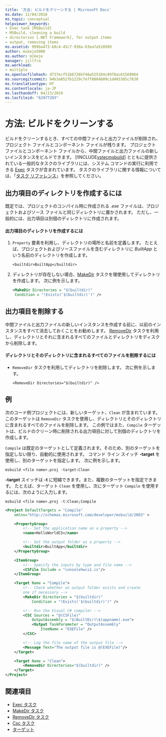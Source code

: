 ```yaml
---
title: '方法: ビルドをクリーンする | Microsoft Docs'
ms.date: 11/04/2016
ms.topic: conceptual
helpviewer_keywords:
- Exec task [MSBuild]
- MSBuild, cleaning a build
- directories [.NET Framework], for output items
- output, removing items
ms.assetid: 999ba473-b0c4-45c7-930a-63ea7a510509
author: mikejo5000
ms.author: mikejo
manager: jillfra
ms.workload:
- multiple
ms.openlocfilehash: d737ecf51b6726bf46a525104c99f8ac61569964
ms.sourcegitcommit: 94b3a052fb1229c7e7f8804b09c1d403385c7630
ms.translationtype: HT
ms.contentlocale: ja-JP
ms.lasthandoff: 04/23/2019
ms.locfileid: "62977293"
---
```

# <a name="how-to-clean-a-build"></a>方法: ビルドをクリーンする
ビルドをクリーンするとき、すべての中間ファイルと出力ファイルが削除され、プロジェクト ファイルとコンポーネント ファイルが残ります。 プロジェクト ファイルとコンポーネント ファイルから、中間ファイルと出力ファイルの新しいインスタンスをビルドできます。 [!INCLUDE[vstecmsbuild](../extensibility/internals/includes/vstecmsbuild_md.md)] とともに提供されている一般的なタスクのライブラリには、システム コマンドの実行に利用できる [Exec](../msbuild/exec-task.md) タスクが含まれています。 タスクのライブラリに関する情報については、「[タスク リファレンス](../msbuild/msbuild-task-reference.md)」を参照してください。

## <a name="create-a-directory-for-output-items"></a>出力項目のディレクトリを作成するには
 既定では、プロジェクトのコンパイル時に作成される *.exe* ファイルは、プロジェクトおよびソース ファイルと同じディレクトリに置かされます。 ただし、一般的には、出力項目は別個のディレクトリに作成されます。

#### <a name="to-create-a-directory-for-output-items"></a>出力項目のディレクトリを作成するには

1. `Property` 要素を利用し、ディレクトリの場所と名前を定義します。 たとえば、プロジェクトおよびソースファイルを含むディレクトリに *BuiltApp* という名前のディレクトリを作成します。

     `<builtdir>BuiltApp</builtdir>`

2. ディレクトリが存在しない場合、[MakeDir](../msbuild/makedir-task.md) タスクを理使用してディレクトリを作成します。 次に例を示します。

     ```xml
     <MakeDir Directories = "$(builtdir)"
      Condition = "!Exists('$(builtdir)')" />
     ```

## <a name="remove-the-output-items"></a>出力項目を削除する
 中間ファイルと出力ファイルの新しいインスタンスを作成する前に、以前のインスタンスをすべて消去しておくことをお勧めします。 [RemoveDir](../msbuild/removedir-task.md) タスクを利用し、ディレクトリとそれに含まれるすべてのファイルとディレクトリをディスクから削除します。

#### <a name="to-remove-a-directory-and-all-files-contained-in-the-directory"></a>ディレクトリとそのディレクトリに含まれるすべてのファイルを削除するには

- `RemoveDir` タスクを利用してディレクトリを削除します。 次に例を示します。

     `<RemoveDir Directories="$(builtdir)" />`

## <a name="example"></a>例
 次のコード例プロジェクトには、新しいターゲット、`Clean` が含まれています。このターゲットは `RemoveDir` タスクを使用し、ディレクトリとそのディレクトリに含まれるすべてのファイルを削除します。 この例ではまた、`Compile` ターゲットは、ビルドのクリーン時に削除される出力項目に対して別個のディレクトリを作成します。

 `Compile` は既定のターゲットとして定義されます。そのため、別のターゲットを指定しない限り、自動的に使用されます。 コマンド ライン スイッチ **-target** を使用し、別のターゲットを指定します。 次に例を示します。

 `msbuild <file name>.proj -target:Clean`

 **-target** スイッチは **-t** に短縮できます。また、複数のターゲットを指定できます。 たとえば、ターゲット `Clean` を使用し、次にターゲット `Compile` を使用するには、次のように入力します。

 `msbuild <file name>.proj -t:Clean;Compile`

```xml
<Project DefaultTargets = "Compile"
    xmlns="http://schemas.microsoft.com/developer/msbuild/2003" >

    <PropertyGroup>
        <!-- Set the application name as a property -->
        <name>HelloWorldCS</name>

        <!-- Set the output folder as a property -->
        <builtdir>BuiltApp</builtdir>
    </PropertyGroup>

    <ItemGroup>
        <!-- Specify the inputs by type and file name -->
        <CSFile Include = "consolehwcs1.cs"/>
    </ItemGroup>

    <Target Name = "Compile">
        <!-- Check whether an output folder exists and create
        one if necessary -->
        <MakeDir Directories = "$(builtdir)"
            Condition = "!Exists('$(builtdir)')" />

        <!-- Run the Visual C# compiler -->
        <CSC Sources = "@(CSFile)"
            OutputAssembly = "$(BuiltDir)\$(appname).exe">
            <Output TaskParameter = "OutputAssembly"
                ItemName = "EXEFile" />
        </CSC>

        <!-- Log the file name of the output file -->
        <Message Text="The output file is @(EXEFile)"/>
    </Target>

    <Target Name = "Clean">
        <RemoveDir Directories="$(builtdir)" />
    </Target>
</Project>
```

## <a name="see-also"></a>関連項目
- [Exec タスク](../msbuild/exec-task.md)
- [MakeDir タスク](../msbuild/makedir-task.md)
- [RemoveDir タスク](../msbuild/removedir-task.md)
- [Csc タスク](../msbuild/csc-task.md)
- [ターゲット](../msbuild/msbuild-targets.md)
